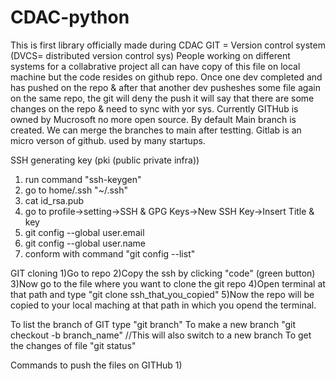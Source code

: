 # CDAC-python
This is first library officially made during CDAC
GIT = Version control system (DVCS= distributed version control sys)
People working on different systems for a collabrative project all can have copy of this file on local machine but the code resides on github repo.
Once one dev completed and has pushed on the repo & after that another dev pusheshes some file again on the same repo, the git will deny the push it will say that there are some changes on the repo & need to sync with yor sys.
Currently GITHub is owned by Mucrosoft no more open source.
By default Main branch is created.
We can merge the branches to main after testting.
Gitlab is an micro verson of github. used by many startups.

SSH generating key (pki (public private infra))
1) run command "ssh-keygen"
2) go to home/.ssh "~/.ssh"
3) cat id_rsa.pub
4) go to profile->setting->SSH & GPG Keys->New SSH Key->Insert Title & key
5) git config --global user.email <github email>
6) git config --global user.name <github username>
7) conform with command "git config --list"

GIT cloning
1)Go to repo
2)Copy the ssh by clicking "code" (green button)
3)Now go to the file where you want to clone the git repo
4)Open terminal at that path and type "git clone ssh_that_you_copied"
5)Now the repo will be copied to your local maching at that path in which you opend the terminal.

To list the branch of GIT type "git branch"
To make a new branch "git checkout -b branch_name" //This will also switch to a new branch
To get the changes of file "git status"

Commands to push the files on GITHub
1)
